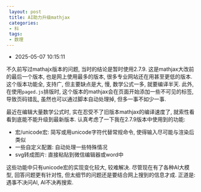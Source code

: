 ```yaml
---
 layout: post
 title: AI助力升级mathjax
 categories:
 - 科
 tags:
 - 数理
---
```


- 2025-05-07 10:15:11

不久前写过mathajx版本的问题, 当时的结论是暂时使用2.7.9. 这是mathjax大改前的最后一个版本, 也是网上使用最多的版本, 很多专业网站还在用甚至更低的版本. 这个版本功能全, 支持广, 但主要缺点是大, 慢, 数学公式一多, 就要编译半天. 此外, 在使用`paged.js`排版时, 这个版本的mathjax会在页面开始添加一些不可见的标签, 导致页码错乱, 虽然也可以通过脚本自动处理掉, 但多一事不如少一事.

最近在编辑大量数学公式时, 实在忍受不了旧版本mathjax的编译速度了, 就索性看看到底能不能升级到最新版本. 认真考虑了一下我在2.7.9版本中使用到的功能:

- 宏/unicode宏: 简写或用unicode字符代替常规命令, 使得输入尽可能与渲染后类似
- 一些自定义配置: 自动处理一些特殊情况
- svg转成图片: 直接粘贴到微信编辑器或word中

这些功能中只有unicode宏的实现变化较大, 较难解决. 尽管现在有了各种AI大模型, 回答问题更有针对性, 但太细节的问题还是要结合网上搜到的信息才成. 正道是: 遇事不决问AI, AI不决再搜索.
